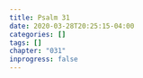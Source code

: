 ```yaml
---
title: Psalm 31
date: 2020-03-28T20:25:15-04:00
categories: []
tags: []
chapter: "031"
inprogress: false
---
```


